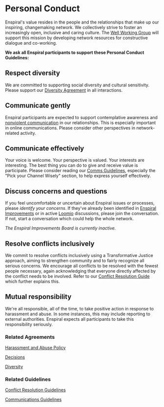 # Personal Conduct

Enspiral's value resides in the people and the relationships that make up our inspiring, changemaking network. We collectively strive to foster an increasingly open, inclusive and caring culture. The [Well Working Group](../archive/well-working-group.md) will support this mission by developing network resources for constructive dialogue and co-working.

**We ask all Enspiral participants to support these Personal Conduct Guidelines:**

## Respect diversity

We are committed to supporting social diversity and cultural sensitivity. Please support our [Diversity Agreement](../agreements/diversity.md) in all interactions.

## Communicate gently

Enspiral participants are expected to support contemplative awareness and [nonviolent communication](http://www.nonviolentcommunication.com/pdf_files/4part_nvc_process.pdf) in our relationships. This is especially important in online communications. Please consider other perspectives in network-related activity.

## Communicate effectively

Your voice is welcome. Your perspective is valued. Your interests are interesting. The best thing you can do to give and receive value is participate. Please consider reading our [Comms Guidelines](../guides/comms_guidelines.md), especially the "Pick your Channel Wisely" section, to help express yourself effectively.

## Discuss concerns and questions

If you feel uncomfortable or uncertain about Enspiral issues or processes, please _identify your concerns_. If they've already been identified in [Enspiral Improvements](https://trello.com/b/btHeb35m/enspiral-improvements-board) or in active [Loomio](https://www.loomio.org/g/1xCPyY46/enspiral) discussions, please join the conversation. If not, start a conversation which could help the whole network.

_The Enspiral Improvements Board is currently inactive._

## Resolve conflicts inclusively

We commit to resolve conflicts inclusively using a Transformative Justice approach, aiming to strengthen community and to fairly recognize all serious concerns. We encourage all conflicts to be resolved with the fewest people necessary, again acknowledging that everyone directly affected by the conflict needs to be involved. Refer to our [Conflict Resolution Guide](../guides/conflict-resolution.md) which further explains this.

## Mutual responsibility

We're all responsible, all of the time, to take positive action in response to harassment and abuse. In some instances, this may include reporting to external authorities. Enspiral expects all participants to take this responsibility seriously.

### Related Agreements

[Harassment and Abuse Policy](../agreements/harassment_and_abuse.md)

[Decisions](../agreements/decisions.md)

[Diversity](../agreements/diversity.md)

### Related Guidelines

[Conflict Resolution Guidelines](../guides/conflict-resolution.md)

[Communications Guidelines](../guides/comms_guidelines.md)

